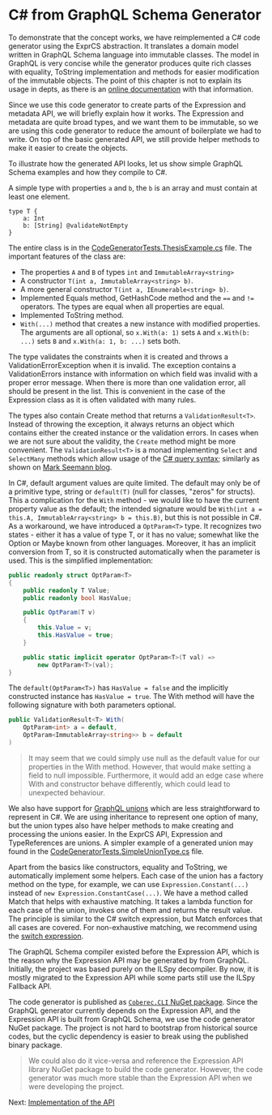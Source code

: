 # C# from GraphQL Schema Generator

To demonstrate that the concept works, we have reimplemented a C# code generator using the ExprCS abstraction.
It translates a domain model written in GraphQL Schema language into immutable classes.
The model in GraphQL is very concise while the generator produces quite rich classes with equality, ToString implementation and methods for easier modification of the immutable objects.
The point of this chapter is not to explain its usage in depts, as there is an [online documentation](https://github.com/exyi/coberec/blob/master/docs/graphql-gen.md) with that information.


Since we use this code generator to create parts of the Expression and metadata API, we will briefly explain how it works.
The Expression and metadata are quite broad types, and we want them to be immutable, so we are using this code generator to reduce the amount of boilerplate we had to write.
On top of the basic generated API, we still provide helper methods to make it easier to create the objects.

To illustrate how the generated API looks, let us show simple GraphQL Schema examples and how they compile to C#.

A simple type with properties `a` and `b`, the `b` is an array and must contain at least one element.

```gql
type T {
    a: Int
    b: [String] @validateNotEmpty
}
```

The entire class is in the [CodeGeneratorTests.ThesisExample.cs](https://github.com/exyi/coberec/blob/master/src/Coberec.Tests/CSharp/testoutputs/CodeGeneratorTests.ThesisExample.cs) file.
The important features of the class are:

* The properties `A` and `B` of types `int` and `ImmutableArray<string>`
* A constructor `T(int a, ImmutableArray<string> b)`.
* A more general constructor `T(int a, IEnumerable<string> b)`.
* Implemented Equals method, GetHashCode method and the `==` and `!=` operators. The types are equal when all properties are equal.
* Implemented ToString method.
* `With(...)` method that creates a new instance with modified properties. The arguments are all optional, so `x.With(a: 1)` sets `A` and `x.With(b: ...)` sets `B` and `x.With(a: 1, b: ...)` sets both.

The type validates the constraints when it is created and throws a ValidationErrorException when it is invalid.
The exception contains a ValidationErrors instance with information on which field was invalid with a proper error message.
When there is more than one validation error, all should be present in the list.
This is convenient in the case of the Expression class as it is often validated with many rules.

The types also contain Create method that returns a `ValidationResult<T>`.
Instead of throwing the exception, it always returns an object which contains either the created instance or the validation errors.
In cases when we are not sure about the validity, the `Create` method might be more convenient.
The `ValidationResult<T>` is a monad implementing `Select` and `SelectMany` methods which allow usage of the [C# query syntax](https://docs.microsoft.com/en-us/dotnet/csharp/language-reference/keywords/from-clause); similarly as shown on [Mark Seemann blog](https://blog.ploeh.dk/2020/06/29/syntactic-sugar-for-io/).

In C#, default argument values are quite limited.
The default may only be of a primitive type, string or `default(T)` (null for classes, "zeros" for structs).
This a complication for the `With` method - we would like to have the current property value as the default; the intended signature would be `With(int a = this.A, ImmutableArray<string> b = this.B)`, but this is not possible in C#.
As a workaround, we have introduced a `OptParam<T>` type.
It recognizes two states - either it has a value of type T, or it has no value; somewhat like the Option or Maybe known from other languages.
Moreover, it has an implicit conversion from T, so it is constructed automatically when the parameter is used.
This is the simplified implementation:

```csharp
public readonly struct OptParam<T>
{
    public readonly T Value;
    public readonly bool HasValue;

    public OptParam(T v)
    {
        this.Value = v;
        this.HasValue = true;
    }

    public static implicit operator OptParam<T>(T val) =>
        new OptParam<T>(val);
}
```

The `default(OptParam<T>)` has `HasValue = false` and the implicitly constructed instance has `HasValue = true`.
The With method will have the following signature with both parameters optional.

```csharp
public ValidationResult<T> With(
    OptParam<int> a = default,
    OptParam<ImmutableArray<string>> b = default
)
```

> It may seem that we could simply use null as the default value for our properties in the With method.
> However, that would make setting a field to null impossible.
> Furthermore, it would add an edge case where With and constructor behave differently, which could lead to unexpected behaviour.

We also have support for [GraphQL unions](https://graphql.org/learn/schema/#union-types) which are less straightforward to represent in C#.
We are using inheritance to represent one option of many, but the union types also have helper methods to make creating and processing the unions easier.
In the ExprCS API, Expression and TypeReferences are unions.
A simpler example of a generated union may found in the [CodeGeneratorTests.SimpleUnionType.cs](https://github.com/exyi/coberec/blob/master/src/Coberec.Tests/CSharp/testoutputs/CodeGeneratorTests.SimpleUnionType.cs) file.

Apart from the basics like constructors, equality and ToString, we automatically implement some helpers.
Each case of the union has a factory method on the type, for example, we can use `Expression.Constant(...)` instead of `new Expression.ConstantCase(...)`.
We have a method called Match that helps with exhaustive matching.
It takes a lambda function for each case of the union, invokes one of them and returns the result value.
The principle is similar to the C# switch expression, but Match enforces that all cases are covered.
For non-exhaustive matching, we recommend using the [switch expression](https://docs.microsoft.com/en-us/dotnet/csharp/language-reference/operators/switch-expression).

The GraphQL Schema compiler existed before the Expression API, which is the reason why the Expression API may be generated by from GraphQL.
Initially, the project was based purely on the ILSpy decompiler.
By now, it is mostly migrated to the Expression API while some parts still use the ILSpy Fallback API.

The code generator is published as [`Coberec.CLI` NuGet package](https://www.nuget.org/packages/Coberec.CLI/).
Since the GraphQL generator currently depends on the Expression API, and the Expression API is built from GraphQL Schema, we use the code generator NuGet package.
The project is not hard to bootstrap from historical source codes, but the cyclic dependency is easier to break using the published binary package.

> We could also do it vice-versa and reference the Expression API library NuGet package to build the code generator.
> However, the code generator was much more stable than the Expression API when we were developing the project.


Next: [Implementation of the API](./internals.md)
